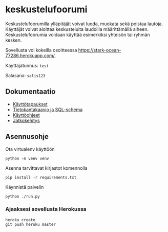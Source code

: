 # keskustelufoorumi

Keskustelufoorumilla ylläpitäjät voivat luoda, muokata sekä poistaa lautoja. Käyttäjät voivat aloittaa keskusteluita laudoilla määrittämällä aiheen. Keskustelufoorumia voidaan käyttää esimerkiksi yhteisön tai ryhmän kesken.

Sovellusta voi kokeilla osoitteessa https://stark-ocean-77286.herokuapp.com/.

Käyttäjätunnus: `test`

Salasana: `salis123`

## Dokumentaatio

* [Käyttötapaukset](documentation/user_stories.md)
* [Tietokantakaavio ja SQL-schema](documentation/db_diagram.md)
* [Käyttöohjeet](documentation/user_guide.md)
* [Jatkokehitys](documentation/further_development.md)

## Asennusohje

Ota virtualenv käyttöön

```
python -m venv venv
```

Asenna tarvittavat kirjastot komennolla

```
pip install -r requirements.txt
```

Käynnistä palvelin

```
python ./run.py
```

### Ajaaksesi sovellusta Herokussa

```
heroku create
git push heroku master
```